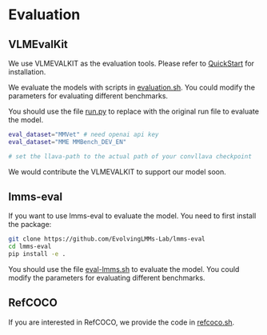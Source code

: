 # Evaluation

## VLMEvalKit

We use VLMEVALKIT as the evaluation tools. Please refer to [QuickStart](https://github.com/open-compass/VLMEvalKit/blob/main/Quickstart.md) for installation.

We evaluate the models with scripts in [evaluation.sh](scripts/evaluation.sh). You could modify the parameters for evaluating different benchmarks.

You should use the file [run.py](conv-llava/llava/eval/run.py) to replace with the original run file to evaluate the model.

```bash
eval_dataset="MMVet" # need openai api key
eval_dataset="MME MMBench_DEV_EN"

# set the llava-path to the actual path of your convllava checkpoint
```

We would contribute the VLMEVALKIT to support our model soon. 

## lmms-eval

If you want to use lmms-eval to evaluate the model. You need to first install the package:

```bash
git clone https://github.com/EvolvingLMMs-Lab/lmms-eval
cd lmms-eval
pip install -e .
```

You should use the file [eval-lmms.sh](conv-llava/llava/eval/eval-lmms.sh) to evaluate the model. You could modify the parameters for evaluating different benchmarks.


## RefCOCO

If you are interested in RefCOCO, we provide the code in  [refcoco.sh](scripts/refcoco.sh). 